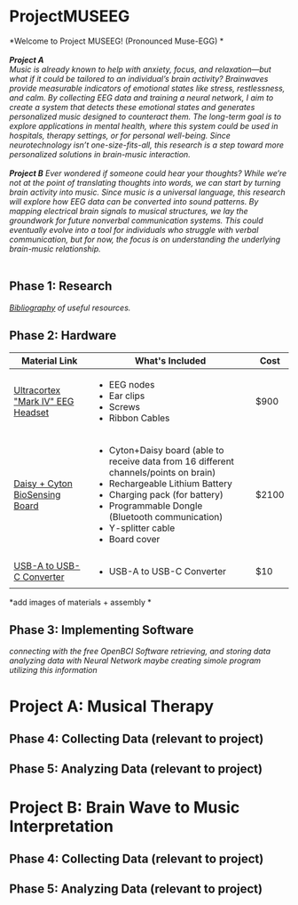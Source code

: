 # ProjectMUSEEG
*Welcome to Project MUSEEG! (Pronounced Muse-EGG) * </br></br>
***Project A*** </br> 
*Music is already known to help with anxiety, focus, and relaxation—but what if it could be tailored to an individual’s brain activity? Brainwaves provide measurable indicators of emotional states like stress, restlessness, and calm. By collecting EEG data and training a neural network, I aim to create a system that detects these emotional states and generates personalized music designed to counteract them. The long-term goal is to explore applications in mental health, where this system could be used in hospitals, therapy settings, or for personal well-being. Since neurotechnology isn’t one-size-fits-all, this research is a step toward more personalized solutions in brain-music interaction.* </br></br>
***Project B***
*Ever wondered if someone could hear your thoughts? While we’re not at the point of translating thoughts into words, we can start by turning brain activity into music. Since music is a universal language, this research will explore how EEG data can be converted into sound patterns. By mapping electrical brain signals to musical structures, we lay the groundwork for future nonverbal communication systems. This could eventually evolve into a tool for individuals who struggle with verbal communication, but for now, the focus is on understanding the underlying brain-music relationship.* </br></br>
## Phase 1: Research
*[Bibliography](https://docs.google.com/document/d/126_Q5-wPVYQXYX758TkZR0ndfYQ_7DFlI9uJoeaBVlY/edit?usp=sharing) of useful resources.*
## Phase 2: Hardware 
|Material Link                       | What's Included                                                                   | Cost                        |
| --------                           | -------                                                                           | -------                     |
| [Ultracortex "Mark IV" EEG Headset](https://shop.openbci.com/products/ultracortex-mark-iv?variant=23280741699)  | <ul><li> EEG nodes</li><li>Ear clips</li><li>Screws</li><li>Ribbon Cables</li></ul> |$900                         |
| [Daisy + Cyton BioSensing Board](https://shop.openbci.com/products/cyton-daisy-biosensing-boards-16-channel?variant=38959256526)    | <ul><li>Cyton+Daisy board (able to receive data from 16 different channels/points on brain)</li><li>Rechargeable Lithium Battery</li><li>Charging pack (for battery)</li><li>Programmable Dongle (Bluetooth communication)</li><li>Y-splitter cable</li><li>Board cover</li></ul> | $2100|
|[USB-A to USB-C Converter](https://www.bestbuy.com/site/insignia-usb-c-to-usb-adapter-black/6473492.p?skuId=6473492&extStoreId=46&utm_source=feed&ref=212&loc=18670532085&gad_source=1&gad_campaignid=18673989082&gbraid=0AAAAAD-ORIiROXi48bwZ1xsDqw0y9IgxL&gclid=Cj0KCQjwjo7DBhCrARIsACWauSmR3vUUhmtopa0tZ__U4yZM3AUu9UiuOb3mSAOf0FKv1AXDpcI0BTkaAo3EEALw_wcB&gclsrc=aw.ds) | <ul><li>USB-A to USB-C Converter</li></ul> | $10 |

*add images of materials + assembly *


## Phase 3: Implementing Software
*connecting with the free OpenBCI Software*
*retrieving, and storing data*
*analyzing data with Neural Network*
*maybe creating simole program utilizing this information*
# Project A: Musical Therapy
## Phase 4: Collecting Data (relevant to project)
## Phase 5: Analyzing Data (relevant to project)
# Project B: Brain Wave to Music Interpretation
## Phase 4: Collecting Data (relevant to project)
## Phase 5: Analyzing Data (relevant to project)
